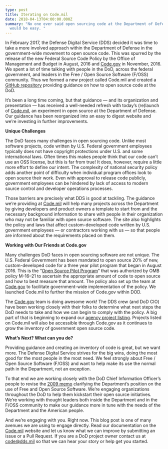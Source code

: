 ```yaml
---
type: post
title: Iterating on Code.mil
date: 2018-04-13T04:00:00.000Z
summary: "No one ever said open sourcing code at the Department of Defense (DoD)
  would be easy. "
---
```

In February 2017, the Defense Digital Service (DDS) decided it was time to take a more involved approach within the Department of Defense in the government-wide movement to open source code. This was spurred by the release of the new Federal Source Code Policy by the Office of Management and Budget in August, 2016 and [Code.gov](https://www.code.gov/) in November, 2016. We spent a lot of time talking with people in the DoD, across the federal government, and leaders in the Free / Open Source Software (F/OSS) community. Thus we formed a new project called Code.mil and created a [GitHub repository](https://github.com/Code-dot-mil/code.mil) providing guidance on how to open source code at the DoD. 

It’s been a long time coming, but that guidance — and its organization and presentation — has received a well-needed refresh with today’s (re)launch of [Code.mil](https://code.mil/), an experiment in open source at the Department of Defense. Our guidance has been reorganized into an easy to digest website and we’re investing in further improvements.

**Unique Challenges**

The DoD faces many challenges in open sourcing code. Unlike most software projects, code written by U.S. Federal government employees typically does not have copyright protections under U.S. and some international laws. Often times this makes people think that our code can’t use an OSS license, but this is far from true! It does, however, require a little more effort to define our intent. The complexity of national security policy adds another point of difficulty when individual program offices look to open source their work. Even with approval to release code publicly, government employees can be hindered by lack of access to modern source control and developer operations processes.

Those barriers are precisely what DDS is good at tackling. The guidance we’re providing at [Code.mil](https://code.mil/) will help many projects across the Department by giving developers and product owners a template to start from and the necessary background information to share with people in their organization who may not be familiar with open source software. The site also highlights the policy and laws that affect custom-developed code written by U.S. government employees — or contractors working with us — so that people are informed about the requirements placed on them.

**Working with Our Friends at Code.gov** 

Many challenges DoD faces in open sourcing software are not unique. The U.S. Federal Government has been mandated to open source 20% of new, custom-developed code for a three year pilot program that began in August 2016. This is the “[Open Source Pilot Program](https://www.code.gov/#/policy-guide/docs/open-source/introduction)” that was authorized by OMB policy M-16–21 to ascertain the appropriate amount of code to open source and how to best measure that amount. The policy also set up the team at [Code.gov](https://www.code.gov/) to facilitate government-wide implementation of the policy. We launched Code.mil to further the mission of Code.gov within DOD.

The [Code.gov](https://www.code.gov/) team is doing awesome work! The DDS crew (and DoD CIO) have been working closely with their folks to determine what next steps the DoD needs to take and how we can begin to comply with the policy. A big part of that is beginning to expand our [agency project listing](https://code.gov/#/explore-code/agencies/). Projects listed on Code.mil will also be accessible through Code.gov as it continues to grow the inventory of government open source code.

**What’s Next? What can you do?**

Providing guidance and creating an inventory of code is great, but we want more. The Defense Digital Service strives for the big wins, doing the most good for the most people in the most need. We feel strongly about Free / Open Source Software (F/OSS) and want to help make its use the normal path in the Department, not an exception.

To that end we are working closely with the DoD Chief Information Officer’s people to revise the [2009 memo](https://dodcio.defense.gov/Portals/0/Documents/FOSS/2009OSS.pdf) clarifying the Department’s position on the use of Free and Open Source Software. We’re engaging organizations throughout the DoD to help them kickstart their open source initiatives. We’re working with thought leaders both inside the Department and in the F/OSS community to make our guidance more in tune with the needs of the Department and the American people.

And we’re engaging with you. Right now. This blog post is one of many avenues we are using to engage directly. Read our documentation on the [Code.mil](https://code.mil/) website and let us know what we can improve by submitting an issue or a Pull Request. If you are a DoD project owner contact us at code@dds.mil so that we can hear your story or help get you started.